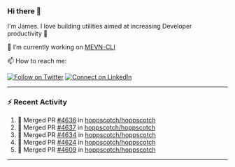 ### Hi there 👋

I'm James. I love building utilities aimed at increasing Developer productivity :raised_hands: 

🔭 I’m currently working on [MEVN-CLI](https://github.com/madlabsinc/mevn-cli)

📫 How to reach me:

[![Follow on Twitter](https://img.shields.io/badge/--twitter?label=Twitter&logo=Twitter&style=social)](https://twitter.com/james_madhacks) [![Connect on LinkedIn](https://img.shields.io/badge/--linkedin?label=LinkedIn&logo=LinkedIn&style=social)](https://www.linkedin.com/in/jamesgeorge007)

---

### :zap: Recent Activity

<!--START_SECTION:activity-->
1. 🎉 Merged PR [#4636](https://github.com/hoppscotch/hoppscotch/pull/4636) in [hoppscotch/hoppscotch](https://github.com/hoppscotch/hoppscotch)
2. 🎉 Merged PR [#4637](https://github.com/hoppscotch/hoppscotch/pull/4637) in [hoppscotch/hoppscotch](https://github.com/hoppscotch/hoppscotch)
3. 🎉 Merged PR [#4634](https://github.com/hoppscotch/hoppscotch/pull/4634) in [hoppscotch/hoppscotch](https://github.com/hoppscotch/hoppscotch)
4. 🎉 Merged PR [#4624](https://github.com/hoppscotch/hoppscotch/pull/4624) in [hoppscotch/hoppscotch](https://github.com/hoppscotch/hoppscotch)
5. 🎉 Merged PR [#4609](https://github.com/hoppscotch/hoppscotch/pull/4609) in [hoppscotch/hoppscotch](https://github.com/hoppscotch/hoppscotch)
<!--END_SECTION:activity-->

---

<!--
**jamesgeorge007/jamesgeorge007** is a ✨ _special_ ✨ repository because its `README.md` (this file) appears on your GitHub profile.

Here are some ideas to get you started:

- 🌱 I’m currently learning ...
- 👯 I’m looking to collaborate on ...
- 🤔 I’m looking for help with ...
- 💬 Ask me about ...
- 😄 Pronouns: ...
- ⚡ Fun fact: ...
-->

